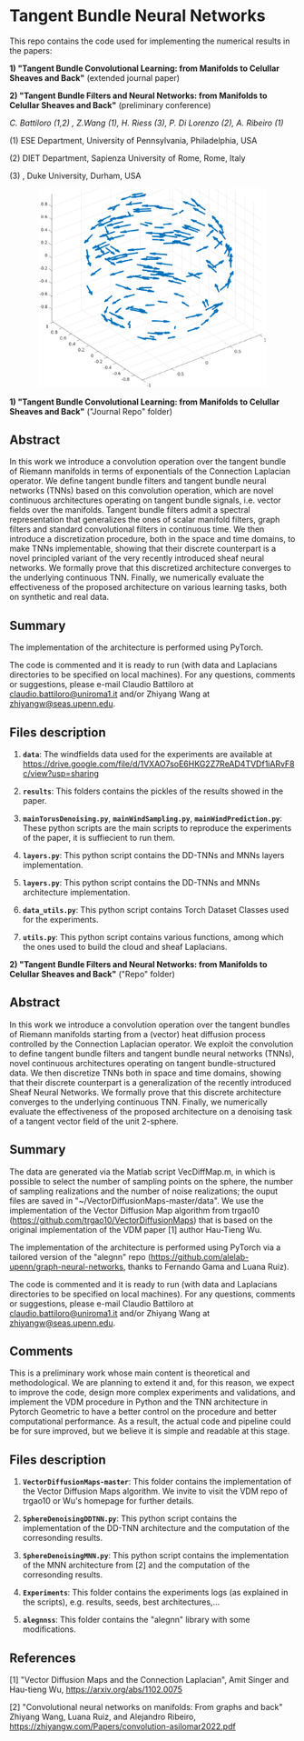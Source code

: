# Tangent Bundle Neural Networks
This repo contains the code used for implementing the numerical results in the papers: 

**1) "Tangent Bundle Convolutional Learning: from Manifolds to Celullar Sheaves and Back"** (extended journal paper)

**2) "Tangent Bundle Filters and Neural Networks: from Manifolds to Celullar Sheaves and Back"** (preliminary conference)



*C. Battiloro (1,2) , Z.Wang (1), H. Riess (3), P. Di Lorenzo (2), A. Ribeiro (1)*

(1) ESE Department, University of Pennsylvania, Philadelphia, USA 

(2) DIET Department, Sapienza University of Rome, Rome, Italy 

(3) , Duke University, Durham, USA

<p align="center">
	<img src="https://github.com/clabat9/Tangent-Bundle-Neural-Networks/blob/main/sphere_ex_cropped.jpg?raw=true" alt="drawing" width="400"/>
</p>

**1) "Tangent Bundle Convolutional Learning: from Manifolds to Celullar Sheaves and Back"** ("Journal Repo" folder)

## Abstract
 In this work we introduce a convolution operation over the tangent bundle of
Riemann manifolds in terms of exponentials of the Connection Laplacian
operator. We define tangent bundle filters and tangent bundle neural networks
(TNNs) based on this convolution operation, which are novel continuous
architectures operating on tangent bundle signals, i.e. vector fields over the
manifolds. Tangent bundle filters admit a spectral representation that
generalizes the ones of scalar manifold filters, graph filters and standard
convolutional filters in continuous time. We then introduce a discretization
procedure, both in the space and time domains, to make TNNs implementable,
showing that their discrete counterpart is a novel principled variant of the
very recently introduced sheaf neural networks. We formally prove that this
discretized architecture converges to the underlying continuous TNN. Finally,
we numerically evaluate the effectiveness of the proposed architecture on
various learning tasks, both on synthetic and real data.

## Summary
The implementation of the architecture is performed using PyTorch.

The code is commented and it is ready to run  (with data and Laplacians directories to be specified on local machines). For any questions, comments or suggestions, please e-mail Claudio Battiloro at claudio.battiloro@uniroma1.it and/or  Zhiyang Wang at zhiyangw@seas.upenn.edu. 


## Files description

1. __`data`__: The windfields data used for the experiments are available at https://drive.google.com/file/d/1VXAO7soE6HKG2Z7ReAD4TVDf1iARvF8c/view?usp=sharing

2. __`results`__: 
	This folders contains the pickles of the results showed in the paper.
  
3. __`mainTorusDenoising.py`__, __`mainWindSampling.py`__, __`mainWindPrediction.py`__: 
	These python scripts are the main scripts to reproduce the experiments of the paper, it is suffiecient to run them.
  
4. __`layers.py`__: 
	This python script contains the DD-TNNs and MNNs layers implementation.
	
5. __`layers.py`__: 
	This python script contains the DD-TNNs and MNNs architecture implementation.
  
6. __`data_utils.py`__: 
  	This python script contains Torch Dataset Classes used for the experiments.
	
7. __`utils.py`__: 
  	This python script contains various functions, among which the ones used to build the cloud and sheaf Laplacians.

**2) "Tangent Bundle Filters and Neural Networks: from Manifolds to Celullar Sheaves and Back"** ("Repo" folder)

## Abstract
In this work we introduce a convolution operation over the tangent bundles of Riemann manifolds starting from a (vector) heat diffusion process controlled by the Connection Laplacian operator. We exploit the convolution to define tangent bundle filters  and tangent bundle neural networks (TNNs), novel continuous architectures operating on tangent bundle-structured data. We then discretize TNNs both in space and time domains, showing that their discrete counterpart is a generalization of the recently introduced Sheaf Neural Networks. We formally prove that this discrete architecture converges to the underlying continuous TNN. Finally, we numerically evaluate the effectiveness of the proposed architecture on a denoising task of a tangent vector field of the unit 2-sphere.

## Summary
The data are generated via the Matlab script VecDiffMap.m, in which is possible to select the number of sampling points on the sphere, the number of sampling realizations and the number of noise realizations; the ouput files are saved in "~/VectorDiffusionMaps-master/data". We use the implementation of the Vector Diffusion Map algorithm from trgao10 (https://github.com/trgao10/VectorDiffusionMaps) that is based on the original implementation of the VDM paper [1] author Hau-Tieng Wu. 

The implementation of the architecture is performed using PyTorch via a tailored version of the "alegnn" repo (https://github.com/alelab-upenn/graph-neural-networks, thanks to Fernando Gama and Luana Ruiz). 

The code is commented and it is ready to run  (with data and Laplacians directories to be specified on local machines). For any questions, comments or suggestions, please e-mail Claudio Battiloro at claudio.battiloro@uniroma1.it and/or  Zhiyang Wang at zhiyangw@seas.upenn.edu. 

## Comments

This is a preliminary work whose main content is theoretical and methodological. We are planning to extend it and, for this reason, we expect to improve the code, design more complex experiments and validations, and implement the VDM procedure in Python and the TNN architecture in Pytorch Geometric to have a better control on the procedure and better computational performance. As a result, the actual code and pipeline could be for sure improved, but we believe it is simple and readable at this stage.

## Files description

1. __`VectorDiffusionMaps-master`__: This folder contains the implementation of the Vector Diffusion Maps algorithm. We invite to visit the VDM repo of trgao10 or Wu's homepage for further details.

2. __`SphereDenoisingDDTNN.py`__: 
	This python script contains the implementation of the DD-TNN architecture and the computation of the corresonding results.
  
3. __`SphereDenoisingMNN.py`__: 
	This python script contains the implementation of the MNN architecture from [2] and the computation of the corresonding results.
  
4. __`Experiments`__: 
	This folder contains the experiments logs (as explained in the scripts), e.g. results, seeds, best architectures,...
  
5. __`alegnnss`__: 
  This folder contains the "alegnn" library with some modifications.
  
## References

[1] "Vector Diffusion Maps and the Connection Laplacian", Amit Singer and Hau-tieng Wu, https://arxiv.org/abs/1102.0075

[2] "Convolutional neural networks on manifolds: From graphs and back" Zhiyang Wang, Luana Ruiz, and Alejandro Ribeiro, https://zhiyangw.com/Papers/convolution-asilomar2022.pdf
